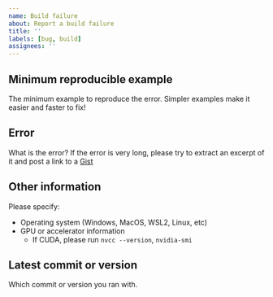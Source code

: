 ```yaml
---
name: Build failure
about: Report a build failure
title: ''
labels: [bug, build]
assignees: ''
---
```


## Minimum reproducible example

The minimum example to reproduce the error. Simpler examples make it easier and faster to fix!

## Error

What is the error? If the error is very long, please try to extract an excerpt of it and post a link to a [Gist](https://gist.github.com/)

## Other information

Please specify:

- Operating system (Windows, MacOS, WSL2, Linux, etc)
- GPU or accelerator information
  - If CUDA, please run `nvcc --version`, `nvidia-smi`

## Latest commit or version

Which commit or version you ran with.
